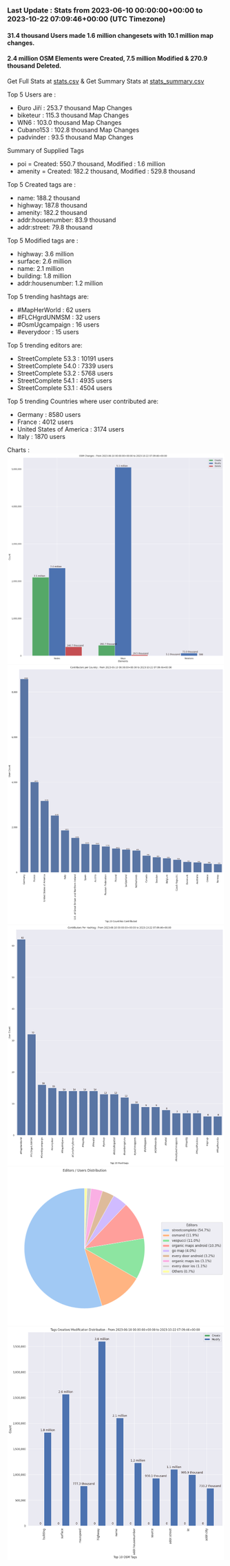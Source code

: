 ### Last Update : Stats from 2023-06-10 00:00:00+00:00 to 2023-10-22 07:09:46+00:00 (UTC Timezone)

#### 31.4 thousand Users made 1.6 million changesets with 10.1 million map changes.
#### 2.4 million OSM Elements were Created, 7.5 million Modified & 270.9 thousand Deleted.
Get Full Stats at [stats.csv](/stats/fieldmappers/Daily/stats.csv)
 & Get Summary Stats at [stats_summary.csv](/stats/fieldmappers/Daily/stats_summary.csv)

Top 5 Users are : 
- Đuro Jiří : 253.7 thousand Map Changes
- biketeur : 115.3 thousand Map Changes
- WN6 : 103.0 thousand Map Changes
- Cubano153 : 102.8 thousand Map Changes
- padvinder : 93.5 thousand Map Changes

Summary of Supplied Tags
- poi = Created: 550.7 thousand, Modified : 1.6 million
- amenity = Created: 182.2 thousand, Modified : 529.8 thousand


Top 5 Created tags are :
- name: 188.2 thousand
- highway: 187.8 thousand
- amenity: 182.2 thousand
- addr:housenumber: 83.9 thousand
- addr:street: 79.8 thousand


Top 5 Modified tags are :
- highway: 3.6 million
- surface: 2.6 million
- name: 2.1 million
- building: 1.8 million
- addr:housenumber: 1.2 million


Top 5 trending hashtags are:
- #MapHerWorld : 62 users
- #FLCHgrdUNMSM : 32 users
- #OsmUgcampaign : 16 users
- #everydoor : 15 users


Top 5 trending editors are:
- StreetComplete 53.3 : 10191 users
- StreetComplete 54.0 : 7339 users
- StreetComplete 53.2 : 5768 users
- StreetComplete 54.1 : 4935 users
- StreetComplete 53.1 : 4504 users


Top 5 trending Countries where user contributed are:
- Germany : 8580 users
- France : 4012 users
- United States of America : 3174 users
- Italy : 1870 users


 Charts : 
![Alt text](./stats_osm_changes.png) 
![Alt text](./stats_users_per_country.png) 
![Alt text](./stats_users_per_hashtag.png) 
![Alt text](./stats_editors_pie_chart.png) 
![Alt text](./stats_tags.png) 
